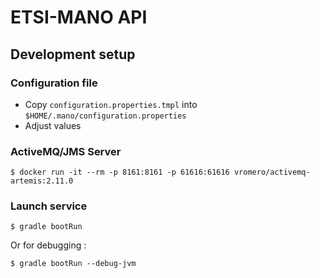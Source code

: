 # ETSI-MANO API

## Development setup
### Configuration file
* Copy ``configuration.properties.tmpl`` into ``$HOME/.mano/configuration.properties``
* Adjust values

### ActiveMQ/JMS Server

```
$ docker run -it --rm -p 8161:8161 -p 61616:61616 vromero/activemq-artemis:2.11.0
```

### Launch service

```
$ gradle bootRun
```
Or for debugging :

```
$ gradle bootRun --debug-jvm 
```


